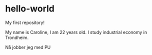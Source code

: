# hello-world
My first repository!

My name is Caroline, I am 22 years old. I study industrial economy in Trondheim.


Nå jobber jeg med PU
